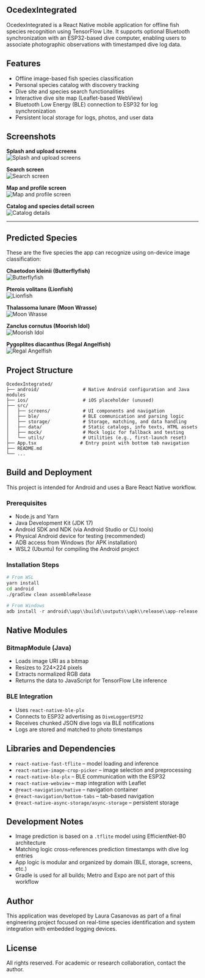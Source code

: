 ## OcedexIntegrated

OcedexIntegrated is a React Native mobile application for offline fish species recognition using
TensorFlow Lite. It supports optional Bluetooth synchronization with an ESP32-based dive computer,
enabling users to associate photographic observations with timestamped dive log data.

## Features

- Offline image-based fish species classification
- Personal species catalog with discovery tracking
- Dive site and species search functionalities
- Interactive dive site map (Leaflet-based WebView)
- Bluetooth Low Energy (BLE) connection to ESP32 for log synchronization
- Persistent local storage for logs, photos, and user data

## Screenshots

**Splash and upload screens**  
![Splash and upload screens](readme_prettier/splash_upload_screens.png)

**Search screen**  
![Search screen](readme_prettier/search_screen.png)

**Map and profile screen**  
![Map and profile screen](readme_prettier/map_profile_screen.png)

**Catalog and species detail screen**  
![Catalog details](readme_prettier/catalog_details_screens.png)

---

## Predicted Species

These are the five species the app can recognize using on-device image classification:

**Chaetodon kleinii (Butterflyfish)**  
![Butterflyfish](readme_prettier/buttefly_1.webp)

**Pterois volitans (Lionfish)**  
![Lionfish](readme_prettier/lionfish_2.jfif)

**Thalassoma lunare (Moon Wrasse)**  
![Moon Wrasse](readme_prettier/moon_wrasse_1.jfif)

**Zanclus cornutus (Moorish Idol)**  
![Moorish Idol](readme_prettier/moorish_idol_1.jfif)

**Pygoplites diacanthus (Regal Angelfish)**  
![Regal Angelfish](readme_prettier/regal_angelfish_2.jfif)

## Project Structure

```
OcedexIntegrated/
├── android/                # Native Android configuration and Java modules
├── ios/                    # iOS placeholder (unused)
├── src/
│   ├── screens/            # UI components and navigation
│   ├── ble/                # BLE communication and parsing logic
│   ├── storage/            # Storage, matching, and data handling
│   ├── data/               # Static catalogs, info texts, HTML assets
│   ├── mock/               # Mock logic for fallback and testing
│   └── utils/              # Utilities (e.g., first-launch reset)
├── App.tsx                # Entry point with bottom tab navigation
├── README.md
└── ...
```

## Build and Deployment

This project is intended for Android and uses a Bare React Native workflow.

### Prerequisites

- Node.js and Yarn
- Java Development Kit (JDK 17)
- Android SDK and NDK (via Android Studio or CLI tools)
- Physical Android device for testing (recommended)
- ADB access from Windows (for APK installation)
- WSL2 (Ubuntu) for compiling the Android project

### Installation Steps

```bash
# From WSL
yarn install
cd android
./gradlew clean assembleRelease
```

```powershell
# From Windows
adb install -r android\\app\\build\\outputs\\apk\\release\\app-release.apk
```

## Native Modules

### BitmapModule (Java)

- Loads image URI as a bitmap
- Resizes to 224×224 pixels
- Extracts normalized RGB data
- Returns the data to JavaScript for TensorFlow Lite inference

### BLE Integration

- Uses `react-native-ble-plx`
- Connects to ESP32 advertising as `DiveLoggerESP32`
- Receives chunked JSON dive logs via BLE notifications
- Logs are stored and matched to photo timestamps

## Libraries and Dependencies

- `react-native-fast-tflite` – model loading and inference
- `react-native-image-crop-picker` – image selection and preprocessing
- `react-native-ble-plx` – BLE communication with the ESP32
- `react-native-webview` – map integration with Leaflet
- `@react-navigation/native` – navigation container
- `@react-navigation/bottom-tabs` – tab-based navigation
- `@react-native-async-storage/async-storage` – persistent storage

## Development Notes

- Image prediction is based on a `.tflite` model using EfficientNet-B0 architecture
- Matching logic cross-references prediction timestamps with dive log entries
- App logic is modular and organized by domain (BLE, storage, screens, etc.)
- Gradle is used for all builds; Metro and Expo are not part of this workflow

## Author

This application was developed by Laura Casanovas as part of a final engineering project
focused on real-time species identification and system integration with embedded logging devices.

## License

All rights reserved. For academic or research collaboration, contact the author.
